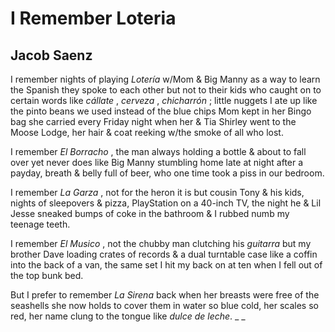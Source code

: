 # I Remember Loteria
## Jacob Saenz
I remember nights of playing
 _Lotería_ w/Mom  & Big Manny
as a way to learn the Spanish they spoke
to each other but not to their kids
who caught on to certain words
like _cállate_ , _cerveza_ , _chicharrón_ ;
little nuggets I ate up
like the pinto beans we used
instead of the blue chips
Mom kept in her Bingo bag
she carried every Friday night
when her & Tia Shirley
went to the Moose Lodge,
her hair & coat reeking
w/the smoke of all who lost.

I remember _El Borracho_ ,
the man always holding a bottle
& about to fall over yet never does
like Big Manny stumbling home
late at night after a payday,
breath & belly full of beer,
who one time took a piss
in our bedroom.

I remember _La Garza_ ,
not for the heron it is
but cousin Tony & his kids,
nights of sleepovers & pizza,
PlayStation on a 40-inch TV,
the night he & Lil Jesse sneaked
bumps of coke in the bathroom
& I rubbed numb my teenage teeth.

I remember _El Musico_ ,
not the chubby man clutching his _guitarra_
but my brother Dave loading crates
of records & a dual turntable case
like a coffin into the back of a van,
the same set I hit my back on at ten
when I fell out of the top bunk bed.

But I prefer to remember _La Sirena_
back when her breasts were free
of the seashells she now holds
to cover them in water so blue
cold, her scales so red,
her name clung to the tongue
like _dulce de leche_. _
_
